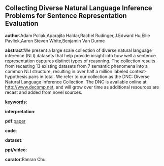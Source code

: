 ## Collecting Diverse Natural Language Inference Problems for Sentence Representation Evaluation

**author**:Adam Poliak,Aparajita Haldar,Rachel Rudinger,J.Edward Hu,Ellie Pavlick,Aaron Steven White,Benjamin Van Durme

**abstract**:We present a large scale collection of diverse natural language inference (NLI) datasets that
help provide insight into how well a sentence representation captures distinct types of reasoning. The collection results from recasting 13 existing datasets from 7 semantic phenomena into a common NLI structure, resulting in over half a million labeled context-hypothesis pairs in total. We refer to our collection as the DNC: Diverse Natural Language Inference Collection. The DNC is available online at
http://www.decomp.net, and will grow over time as additional resources are recast and added from novel sources.

**keywords**:

**interpretation**:

**pdf**:[paper](https://www.aclweb.org/anthology/D18-1007.pdf)

**code**:

**dataset**:

**ppt/video**:

**curator**:Ranran Chu